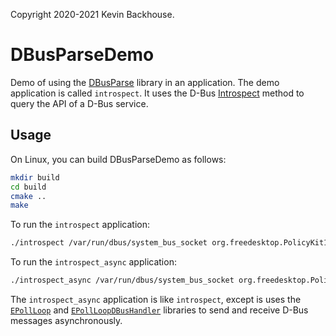 Copyright 2020-2021 Kevin Backhouse.

# DBusParseDemo

Demo of using the
[DBusParse](https://github.com/kevinbackhouse/DBusParse) library in an
application. The demo application is called `introspect`. It uses
the D-Bus
[Introspect](https://dbus.freedesktop.org/doc/dbus-specification.html#standard-interfaces-introspectable)
method to query the API of a D-Bus service.

## Usage

On Linux, you can build DBusParseDemo as follows:

```bash
mkdir build
cd build
cmake ..
make
```

To run the `introspect` application:

```bash
./introspect /var/run/dbus/system_bus_socket org.freedesktop.PolicyKit1 /org/freedesktop/PolicyKit1/Authority
```

To run the `introspect_async` application:

```bash
./introspect_async /var/run/dbus/system_bus_socket org.freedesktop.PolicyKit1 /org/freedesktop/PolicyKit1/Authority
```

The `introspect_async` application is like `introspect`, except is uses the [`EPollLoop`](https://github.com/kevinbackhouse/EPollLoop) and [`EPollLoopDBusHandler`](https://github.com/kevinbackhouse/EPollLoopDBusHandler) libraries to send and receive D-Bus messages asynchronously.

